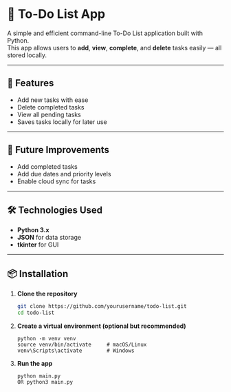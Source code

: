 # 📝 To-Do List App

A simple and efficient command-line To-Do List application built with Python.  
This app allows users to **add**, **view**, **complete**, and **delete** tasks easily — all stored locally.

---

## 🚀 Features
- Add new tasks with ease  
- Delete completed tasks  
- View all pending tasks
- Saves tasks locally for later use  

---

## 🔮 Future Improvements
- Add completed tasks
- Add due dates and priority levels  
- Enable cloud sync for tasks

---

## 🛠️ Technologies Used
- **Python 3.x**  
- **JSON** for data storage
- **tkinter** for GUI

---

## 📦 Installation

1. **Clone the repository**
   ```bash
   git clone https://github.com/yourusername/todo-list.git
   cd todo-list
   ```
   
2. **Create a virtual environment (optional but recommended)**
     ```
     python -m venv venv
     source venv/bin/activate     # macOS/Linux
     venv\Scripts\activate        # Windows
     ```

3. **Run the app**
     ```
     python main.py
     OR python3 main.py

